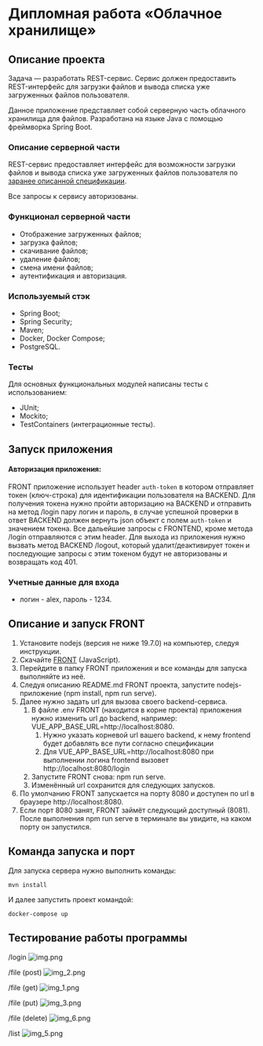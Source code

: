 # Дипломная работа «Облачное хранилище»
## Описание проекта

Задача — разработать REST-сервис. Сервис должен предоставить REST-интерфейс для загрузки файлов и вывода списка уже загруженных файлов пользователя.

Данное приложение представляет собой серверную часть облачного хранилища для файлов.
Разработана на языке Java с помощью фреймворка Spring Boot.

### Описание серверной части

REST-сервис предоставляет интерфейс для возможности загрузки файлов и вывода списка уже загруженных файлов пользователя
по [заранее описанной спецификации](CloudStorage.yaml).

Все запросы к сервису авторизованы.

### Функционал серверной части
+ Отображение загруженных файлов;
+ загрузка файлов;
+ скачивание файлов;
+ удаление файлов;
+ смена имени файлов;
+ аутентификация и авторизация.

### Используемый стэк
+ Spring Boot;
+ Spring Security;
+ Maven;
+ Docker, Docker Compose;
+ PostgreSQL.

### Тесты
Для основных функциональных модулей написаны тесты с использованием:
+ JUnit;
+ Mockito;
+ TestContainers (интеграционные тесты).

## Запуск приложения

#### Авторизация приложения:
FRONT приложение использует header `auth-token` в котором отправляет токен (ключ-строка) для идентификации пользователя на BACKEND.
Для получения токена нужно пройти авторизацию на BACKEND и отправить на метод /login пару логин и пароль, в случае успешной проверки в ответ BACKEND должен вернуть json объект
с полем `auth-token` и значением токена. Все дальейшие запросы с FRONTEND, кроме метода /login отправляются с этим header.
Для выхода из приложения нужно вызвать метод BACKEND /logout, который удалит/деактивирует токен и последующие запросы с этим токеном будут не авторизованы и возвращать код 401.

### Учетные данные для входа
+ логин - alex, пароль - 1234.

## Описание и запуск FRONT
1. Установите nodejs (версия не ниже 19.7.0) на компьютер, следуя инструкции.
2. Скачайте [FRONT](https://github.com/netology-code/jd-homeworks/tree/master/diploma/netology-diplom-frontend) (JavaScript).
3. Перейдите в папку FRONT приложения и все команды для запуска выполняйте из неё.
4. Следуя описанию README.md FRONT проекта, запустите nodejs-приложение (npm install, npm run serve).
5. Далее нужно задать url для вызова своего backend-сервиса. 
      1. В файле .env FRONT (находится в корне проекта) приложения нужно изменить url до backend, например: VUE_APP_BASE_URL=http://localhost:8080.
           1. Нужно указать корневой url вашего backend, к нему frontend будет добавлять все пути согласно спецификации
           2. Для VUE_APP_BASE_URL=http://localhost:8080 при выполнении логина frontend вызовет http://localhost:8080/login
      2. Запустите FRONT снова: npm run serve.
      3. Изменённый url сохранится для следующих запусков.
6. По умолчанию FRONT запускается на порту 8080 и доступен по url в браузере http://localhost:8080.
7. Если порт 8080 занят, FRONT займёт следующий доступный (8081). После выполнения npm run serve в терминале вы увидите, на каком порту он запустился.

## Команда запуска и порт
Для запуска сервера нужно выполнить команды:
```
mvn install
```

И далее запустить проект командой:
```
docker-compose up
```

## Тестирование работы программы

/login
![img.png](imgs/img.png)

/file (post)
![img_2.png](imgs/img_2.png)

/file (get)
![img_1.png](imgs/img_1.png)

/file (put)
![img_3.png](imgs/img_3.png)

/file (delete)
![img_6.png](imgs/img_6.png)

/list
![img_5.png](imgs/img_5.png)

